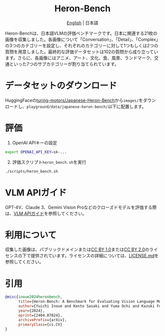 <div align="center">

# Heron-Bench

[English](README.md) | 日本語

</div>

Heron-Benchは、日本語VLMの評価ベンチマークです。日本に関連する21枚の画像を収集しました。各画像について「Conversation」、「Detail」、「Complex」の3つのカテゴリーを設定し、それぞれのカテゴリーに対して1つもしくは2つの質問を用意しました。最終的な評価データセットは102の質問から成り立っています。さらに、各画像にはアニメ、アート、文化、食、風景、ランドマーク、交通といった7つのサブカテゴリーが割り当てられています。

# データセットのダウンロード
HuggingFaceの[turing-motors/Japanese-Heron-Bench](https://huggingface.co/datasets/turing-motors/Japanese-Heron-Bench)から`images/`をダウンロードし、`playground/data/japanese-heron-bench/`以下に配置します。

# 評価

1. OpenAI APIキーの設定

```bash
export OPENAI_API_KEY=sk-...
```

2. 評価スクリプト`heron_bench.sh`を実行

```bash
./scripts/heron_bench.sh
```

# VLM APIガイド

GPT-4V、Claude 3、Gemini Vision Proなどのクローズドモデルを評価する際は、[VLM APIガイド](../llava-bench-in-the-wild/ja/README_ja.md#GuidetoVLMAPIs)を参照してください。

# 利用について

収集した画像は、パブリックドメインまたは[CC BY 1.0](https://creativecommons.org/licenses/by/1.0/deed.en)または[CC BY 2.0](https://creativecommons.org/licenses/by/2.0/deed.en)のライセンスの下で提供されています。ライセンスの詳細については、[LICENSE.md](LICENCE.md)を参照してください。

# 引用

```bibtex
@misc{inoue2024heronbench,
      title={Heron-Bench: A Benchmark for Evaluating Vision Language Models in Japanese}, 
      author={Yuichi Inoue and Kento Sasaki and Yuma Ochi and Kazuki Fujii and Kotaro Tanahashi and Yu Yamaguchi},
      year={2024},
      eprint={2404.07824},
      archivePrefix={arXiv},
      primaryClass={cs.CV}
}
